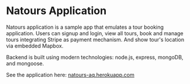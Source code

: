 # Natours Application

Natours application is a sample app that emulates a tour booking application. Users can signup and login, view all tours, 
book and manage tours integrating Stripe as payment mechanism. And show tour's location via embedded Mapbox.

Backend is built using modern technologies: node.js, express, mongoDB, and mongoose.

See the application here: [natours-aq.herokuapp.com](https://natours-aq.herokuapp.com)
